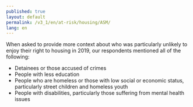 ```yaml
---
published: true
layout: default
permalink: /v3_1/en/at-risk/housing/ASM/
lang: en
---
```

When asked to provide more context about who was particularly unlikely to enjoy their right to housing in 2019, our respondents mentioned all of the following:

-	Detainees or those accused of crimes
-	People with less education
-	People who are homeless or those with low social or economic status, particularly street children and homeless youth
-	People with disabilities, particularly those suffering from mental health issues
